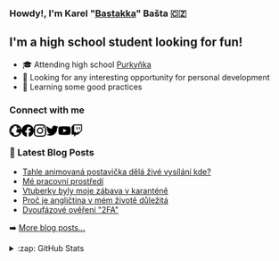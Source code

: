 ### Howdy!, I'm Karel "[Bastakka][website]" Bašta 🇨🇿

## I'm a high school student looking for fun!
- 🎓 Attending high school [Purkyňka](http://www.sspbrno.cz/)
- 🔭 Looking for any interesting opportunity for personal development
- 🌱 Learning some good practices

### Connect with me
[<img align="left" alt="bastakka.eu" width="22px" src="icons/globe.svg" />][website]
[<img align="left" alt="bastakkafb" width="22px" src="icons/facebook.svg" />][facebook]
[<img align="left" alt="bastakkaig" width="22px" src="icons/instagram.svg" />][instagram]
[<img align="left" alt="bastakka" width="22px" src="icons/twitter.svg" />][twitter]
[<img align="left" alt="bastakka" width="22px" src="icons/youtube.svg" />][youtube]
[<img align="left" alt="bastakka" width="22px" src="icons/twitch.svg" />][twitch]

<br />

### 📕 Latest Blog Posts
<!-- BLOG-POST-LIST:START -->
- [Tahle animovaná postavička dělá živé vysílání kde?](https://bastakka.eu/tahle-animovana-postavicka-dela-zive-vysilani-kde/)
- [Mé pracovní prostředí](https://bastakka.eu/me-pracovni-prostredi/)
- [Vtuberky byly moje zábava v karanténě](https://bastakka.eu/vtuberky-byly-moje-zabava-v-karantene/)
- [Proč je angličtina v mém životě důležitá](https://bastakka.eu/anglictina/)
- [Dvoufázové ověření &quot;2FA&quot;](https://bastakka.eu/2fa/)
<!-- BLOG-POST-LIST:END -->
➡️ [More blog posts...][website]

<details>
  <summary>:zap: GitHub Stats</summary>

  <img align="left" alt="codeSTACKr's GitHub Stats" src="https://github-readme-stats.vercel.app/api?username=bastakka&show_icons=true&theme=tokyonight" />

</details>

[website]: https://bastakka.eu
[facebook]: https://www.facebook.com/bastakkafb
[instagram]: https://www.instagram.com/bastakkaig
[twitter]: https://twitter.com/bastakka
[youtube]: https://www.youtube.com/channel/UChBXqs7ltOK4BCjWV8FU8NA
[twitch]: https://www.twitch.tv/bastakka
